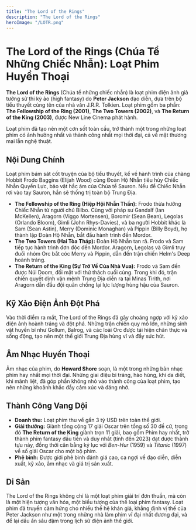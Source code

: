 ```yaml
---
title: "The Lord of the Rings"
description: "The Lord of the Rings"
heroImage: "/LOTR.png"
---
```

# The Lord of the Rings (Chúa Tể Những Chiếc Nhẫn): Loạt Phim Huyền Thoại

**The Lord of the Rings** (Chúa tể những chiếc nhẫn) là loạt phim điện ảnh giả tưởng sử thi kỳ ảo (high fantasy) do **Peter Jackson** đạo diễn, dựa trên bộ tiểu thuyết cùng tên của nhà văn J.R.R. Tolkien. Loạt phim gồm ba phần: **The Fellowship of the Ring (2001)**, **The Two Towers (2002)**, và **The Return of the King (2003)**, được New Line Cinema phát hành.

Loạt phim đã tạo nên một cơn sốt toàn cầu, trở thành một trong những loạt phim có ảnh hưởng nhất và thành công nhất mọi thời đại, cả về mặt thương mại lẫn nghệ thuật.

## Nội Dung Chính

Loạt phim bám sát cốt truyện của bộ tiểu thuyết, kể về hành trình của chàng Hobbit Frodo Baggins (Elijah Wood) cùng Đoàn Hộ Nhẫn tiêu hủy Chiếc Nhẫn Quyền Lực, bảo vật hắc ám của Chúa tể Sauron. Nếu để Chiếc Nhẫn rơi vào tay Sauron, hắn sẽ thống trị toàn bộ Trung Địa.

*   **The Fellowship of the Ring (Hiệp Hội Nhẫn Thần):** Frodo thừa hưởng Chiếc Nhẫn từ người chú Bilbo. Cùng với pháp sư Gandalf (Ian McKellen), Aragorn (Viggo Mortensen), Boromir (Sean Bean), Legolas (Orlando Bloom), Gimli (John Rhys-Davies), và ba người Hobbit khác là Sam (Sean Astin), Merry (Dominic Monaghan) và Pippin (Billy Boyd), họ thành lập Đoàn Hộ Nhẫn, bắt đầu hành trình đến Mordor.
*   **The Two Towers (Hai Tòa Tháp):** Đoàn Hộ Nhẫn tan rã. Frodo và Sam tiếp tục hành trình đơn độc đến Mordor. Aragorn, Legolas và Gimli truy đuổi nhóm Orc bắt cóc Merry và Pippin, dẫn đến trận chiến Helm's Deep hoành tráng.
*   **The Return of the King (Sự Trở Về Của Nhà Vua):** Frodo và Sam đến được Núi Doom, đối mặt với thử thách cuối cùng. Trong khi đó, trận chiến quyết định vận mệnh Trung Địa diễn ra tại Minas Tirith, nơi Aragorn dẫn đầu đội quân chống lại lực lượng hùng hậu của Sauron.



## Kỹ Xảo Điện Ảnh Đột Phá

Vào thời điểm ra mắt, The Lord of the Rings đã gây choáng ngợp với kỹ xảo điện ảnh hoành tráng và đột phá. Những trận chiến quy mô lớn, những sinh vật huyền bí như Gollum, Balrog, và các loài Orc được tái hiện chân thực và sống động, tạo nên một thế giới Trung Địa hùng vĩ và đầy sức hút.

## Âm Nhạc Huyền Thoại

Âm nhạc của phim, do **Howard Shore** soạn, là một trong những bản nhạc phim hay nhất mọi thời đại. Những giai điệu bi tráng, hào hùng, khi da diết, khi mãnh liệt, đã góp phần không nhỏ vào thành công của loạt phim, tạo nên những khoảnh khắc đầy cảm xúc và đáng nhớ.

## Thành Công Vang Dội

*   **Doanh thu:** Loạt phim thu về gần 3 tỷ USD trên toàn thế giới.
*   **Giải thưởng:** Giành tổng cộng 17 giải Oscar trên tổng số 30 đề cử, trong đó **The Return of the King** giành trọn 11 giải, bao gồm Phim hay nhất, trở thành phim fantasy đầu tiên và duy nhất (tính đến 2023) đạt được thành tựu này, đồng thời cân bằng kỷ lục với *Ben-Hur* (1959) và *Titanic* (1997) về số giải Oscar cho một bộ phim.
*   **Phê bình:** Được giới phê bình đánh giá cao, ca ngợi về đạo diễn, diễn xuất, kỹ xảo, âm nhạc và giá trị sản xuất.

## Di Sản

The Lord of the Rings không chỉ là một loạt phim giải trí đơn thuần, mà còn là một hiện tượng văn hóa, một biểu tượng của thể loại phim fantasy. Loạt phim đã truyền cảm hứng cho nhiều thế hệ khán giả, khẳng định vị thế của Peter Jackson như một trong những nhà làm phim vĩ đại nhất đương đại, và để lại dấu ấn sâu đậm trong lịch sử điện ảnh thế giới.

